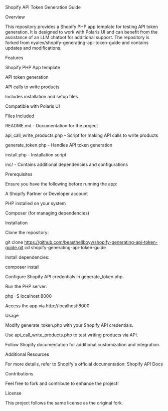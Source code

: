 Shopify API Token Generation Guide

Overview

This repository provides a Shopify PHP app template for testing API token generation. It is designed to work with Polaris UI and can benefit from the assistance of an LLM chatbot for additional support. The repository is forked from nyalex/shopify-generating-api-token-guide and contains updates and modifications.

Features

Shopify PHP App template

API token generation

API calls to write products

Includes installation and setup files

Compatible with Polaris UI

Files Included

README.md - Documentation for the project

api_call_write_products.php - Script for making API calls to write products

generate_token.php - Handles API token generation

install.php - Installation script

inc/ - Contains additional dependencies and configurations

Prerequisites

Ensure you have the following before running the app:

A Shopify Partner or Developer account

PHP installed on your system

Composer (for managing dependencies)

Installation

Clone the repository:

git clone https://github.com/beasthellboyy/shopify-generating-api-token-guide.git
cd shopify-generating-api-token-guide

Install dependencies:

composer install

Configure Shopify API credentials in generate_token.php.

Run the PHP server:

php -S localhost:8000

Access the app via http://localhost:8000

Usage

Modify generate_token.php with your Shopify API credentials.

Use api_call_write_products.php to test writing products via API.

Follow Shopify documentation for additional customization and integration.

Additional Resources

For more details, refer to Shopify's official documentation: Shopify API Docs

Contributions

Feel free to fork and contribute to enhance the project!

License

This project follows the same license as the original fork.
